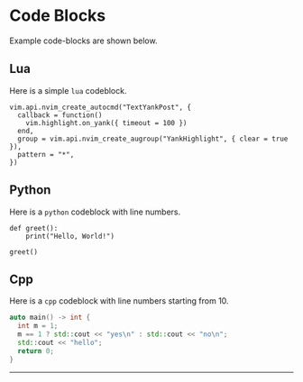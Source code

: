 # Code Blocks

Example code-blocks are shown below.

## Lua

Here is a simple `lua` codeblock.

```{.lua}
vim.api.nvim_create_autocmd("TextYankPost", {
  callback = function()
    vim.highlight.on_yank({ timeout = 100 })
  end,
  group = vim.api.nvim_create_augroup("YankHighlight", { clear = true }),
  pattern = "*",
})
```

## Python

Here is a `python` codeblock with line numbers.

```{.python .numberLines}
def greet():
    print("Hello, World!")

greet()
```

## Cpp

Here is a `cpp` codeblock with line numbers starting from 10.

```{.cpp .numberLines startFrom="10"}
auto main() -> int {
  int m = 1;
  m == 1 ? std::cout << "yes\n" : std::cout << "no\n";
  std::cout << "hello";
  return 0;
}
```

---
